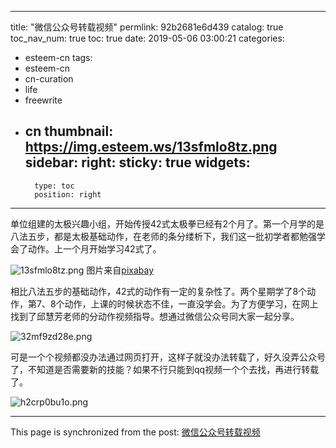
---
title: "微信公众号转载视频"
permlink: 92b2681e6d439
catalog: true
toc_nav_num: true
toc: true
date: 2019-05-06 03:00:21
categories:
- esteem-cn
tags:
- esteem-cn
- cn-curation
- life
- freewrite
- cn
thumbnail: https://img.esteem.ws/13sfmlo8tz.png
sidebar:
    right:
        sticky: true
widgets:
    -
        type: toc
        position: right
---


单位组建的太极兴趣小组，开始传授42式太极拳已经有2个月了。第一个月学的是八法五步，都是太极基础动作，在老师的条分缕析下，我们这一批初学者都勉强学会了动作。上一个月开始学习42式了。

![13sfmlo8tz.png](https://img.esteem.ws/13sfmlo8tz.png)
图片来自[pixabay](https://pixabay.com/zh/photos/%E5%85%AB%E5%8D%A6-%E6%B0%B4%E5%9F%9F-%E6%9C%A8-%E6%B9%96%E6%B3%8A-%E6%97%85%E6%B8%B8-3272668/)

相比八法五步的基础动作，42式的动作有一定的复杂性了。两个星期学了8个动作，第7、8个动作，上课的时候状态不佳，一直没学会。为了方便学习，在网上找到了邱慧芳老师的分动作视频指导。想通过微信公众号同大家一起分享。

![32mf9zd28e.png](https://img.esteem.ws/32mf9zd28e.png)

可是一个个视频都没办法通过网页打开，这样子就没办法转载了，好久没弄公众号了，不知道是否需要新的技能？如果不行只能到qq视频一个个去找，再进行转载了。

![h2crp0bu1o.png](https://img.esteem.ws/h2crp0bu1o.png)


- - -

This page is synchronized from the post: [微信公众号转载视频](https://steemit.com/@m18207319997/92b2681e6d439)
